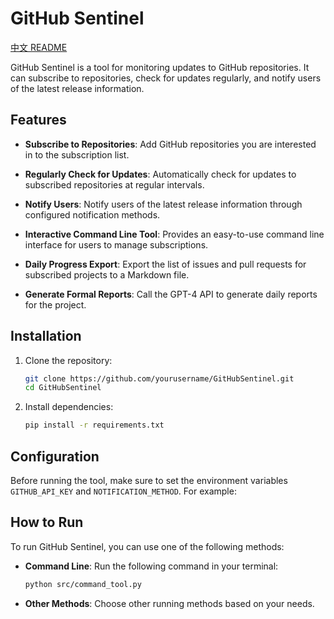 # GitHub Sentinel

[中文 README](https://github.com/StephenHuo-code/GitHubSentinel/blob/main/README.md)  


GitHub Sentinel is a tool for monitoring updates to GitHub repositories. It can subscribe to repositories, check for updates regularly, and notify users of the latest release information.

## Features

- **Subscribe to Repositories**: Add GitHub repositories you are interested in to the subscription list.
  
- **Regularly Check for Updates**: Automatically check for updates to subscribed repositories at regular intervals.
  
- **Notify Users**: Notify users of the latest release information through configured notification methods.
  
- **Interactive Command Line Tool**: Provides an easy-to-use command line interface for users to manage subscriptions.
  
- **Daily Progress Export**: Export the list of issues and pull requests for subscribed projects to a Markdown file.
  
- **Generate Formal Reports**: Call the GPT-4 API to generate daily reports for the project.

## Installation

1. Clone the repository:  
   ```sh
   git clone https://github.com/yourusername/GitHubSentinel.git
   cd GitHubSentinel
   ```

2. Install dependencies:  
   ```sh
   pip install -r requirements.txt
   ```

## Configuration

Before running the tool, make sure to set the environment variables `GITHUB_API_KEY` and `NOTIFICATION_METHOD`. For example:

## How to Run

To run GitHub Sentinel, you can use one of the following methods:

- **Command Line**: Run the following command in your terminal:  
  ```sh
  python src/command_tool.py
  ```

- **Other Methods**: Choose other running methods based on your needs.
